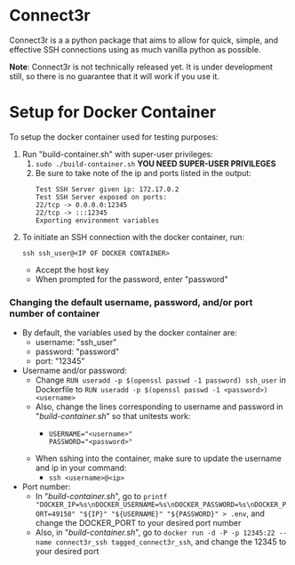 # Connect3r
Connect3r is a a python package that aims to allow for quick, simple, and effective SSH connections using as much vanilla python as possible.

**Note**: Connect3r is not technically released yet. It is under development still, so there is no guarantee that it will work if you use it.
# Setup for Docker Container
To setup the docker container used for testing purposes:
1. Run "build-container.sh" with super-user privileges:
   1. ``sudo ./build-container.sh`` **YOU NEED SUPER-USER PRIVILEGES**
   2. Be sure to take note of the ip and ports listed in the output:
        ```
        Test SSH Server given ip: 172.17.0.2
        Test SSH Server exposed on ports:
        22/tcp -> 0.0.0.0:12345
        22/tcp -> :::12345
        Exporting environment variables
        ```
2. To initiate an SSH connection with the docker container, run:
      ```
      ssh ssh_user@<IP OF DOCKER CONTAINER>
      ```
   - Accept the host key
   - When prompted for the password, enter "password"

### Changing the default username, password, and/or port number of container
- By default, the variables used by the docker container are:
  - username: "ssh_user"
  - password: "password"
  - port: "12345"
- Username and/or password:
  - Change ```RUN useradd -p $(openssl passwd -1 password) ssh_user``` in Dockerfile to ```RUN useradd -p $(openssl passwd -1 <password>) <username>``` 
  - Also, change the lines corresponding to username and password in "*build-container.sh*" so that unitests work:
    - ```
      USERNAME="<username>"
      PASSWORD="<password>"
      ```
  - When sshing into the container, make sure to update the username and ip in your command:
      - ```ssh <username>@<ip>```
- Port number:
  - In "*build-container.sh*", go to ```printf "DOCKER_IP=%s\nDOCKER_USERNAME=%s\nDOCKER_PASSWORD=%s\nDOCKER_PORT=49158" "${IP}" "${USERNAME}" "${PASSWORD}" > .env```, and change the DOCKER_PORT to your desired port number
  - Also, in "*build-container.sh*", go to ```docker run -d -P -p 12345:22 --name connect3r_ssh tagged_connect3r_ssh```, and change the 12345 to your desired port
